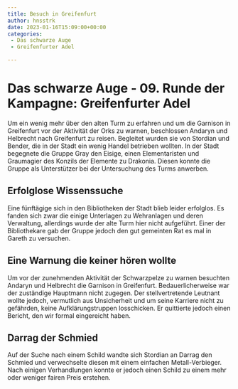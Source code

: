 ```yaml
---
title: Besuch in Greifenfurt
author: hnsstrk
date: 2023-01-16T15:09:00+00:00
categories:
 - Das schwarze Auge
 - Greifenfurter Adel

---
```

# Das schwarze Auge - 09. Runde der Kampagne: Greifenfurter Adel

Um ein wenig mehr über den alten Turm zu erfahren und um die Garnison in Greifenfurt vor der Aktivität der Orks zu warnen, beschlossen Andaryn und Helbrecht nach Greifenfurt zu reisen. Begleitet wurden sie von Stordian und Bender, die in der Stadt ein wenig Handel betrieben wollten. In der Stadt begegnete die Gruppe Gray den Eisige, einen Elementaristen und Graumagier des Konzils der Elemente zu Drakonia. Diesen konnte die Gruppe als Unterstützer bei der Untersuchung des Turms anwerben.

## Erfolglose Wissenssuche

Eine fünftägige sich in den Bibliotheken der Stadt blieb leider erfolglos. Es fanden sich zwar die einige Unterlagen zu Wehranlagen und deren Verwaltung, allerdings wurde der alte Turm hier nicht aufgeführt. Einer der Bibliothekare gab der Gruppe jedoch den gut gemeinten Rat es mal in Gareth zu versuchen.

## Eine Warnung die keiner hören wollte

Um vor der zunehmenden Aktivität der Schwarzpelze zu warnen besuchten Andaryn und Helbrecht die Garnison in Greifenfurt. Bedauerlicherweise war der zuständige Hauptmann nicht zugegen. Der stellvertretende Leutnant wollte jedoch, vermutlich aus Unsicherheit und um seine Karriere nicht zu gefährden, keine Aufklärungstruppen losschicken. Er quittierte jedoch einen Bericht, den wir formal eingereicht haben.

## Darrag der Schmied

Auf der Suche nach einem Schild wandte sich Stordian an Darrag den Schmied und verwechselte diesen mit einem einfachen Metall-Verbieger. Nach einigen Verhandlungen konnte er jedoch einen Schild zu einem mehr oder weniger fairen Preis erstehen.
